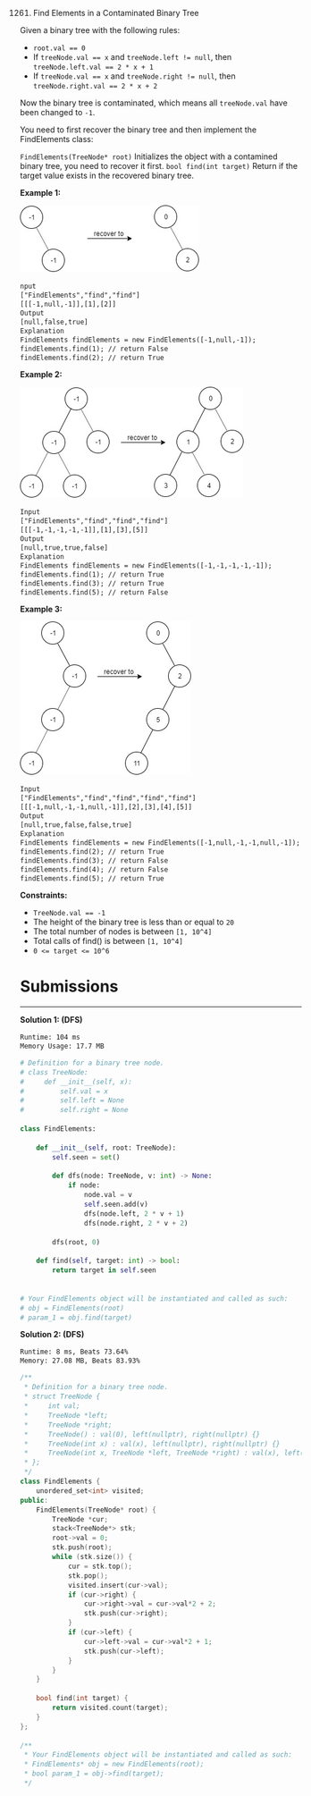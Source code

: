 1261. Find Elements in a Contaminated Binary Tree

Given a binary tree with the following rules:

* `root.val == 0`
* If `treeNode.val == x` and `treeNode.left != null`, then `treeNode.left.val == 2 * x + 1`
* If `treeNode.val == x` and `treeNode.right != null`, then `treeNode.right.val == 2 * x + 2`

Now the binary tree is contaminated, which means all `treeNode.val` have been changed to `-1`.

You need to first recover the binary tree and then implement the FindElements class:

`FindElements(TreeNode* root)` Initializes the object with a contamined binary tree, you need to recover it first.
`bool find(int target)` Return if the target value exists in the recovered binary tree.
 
**Example 1:**

![1261_untitled-diagram-4-1](img/1261_untitled-diagram-4-1.jpg)

```
nput
["FindElements","find","find"]
[[[-1,null,-1]],[1],[2]]
Output
[null,false,true]
Explanation
FindElements findElements = new FindElements([-1,null,-1]); 
findElements.find(1); // return False 
findElements.find(2); // return True 
```

**Example 2:**

![1261_untitled-diagram-4](img/1261_untitled-diagram-4.jpg)

```
Input
["FindElements","find","find","find"]
[[[-1,-1,-1,-1,-1]],[1],[3],[5]]
Output
[null,true,true,false]
Explanation
FindElements findElements = new FindElements([-1,-1,-1,-1,-1]);
findElements.find(1); // return True
findElements.find(3); // return True
findElements.find(5); // return False
```

**Example 3:**

![1261_untitled-diagram-4-1-1](img/1261_untitled-diagram-4-1-1.jpg)

```
Input
["FindElements","find","find","find","find"]
[[[-1,null,-1,-1,null,-1]],[2],[3],[4],[5]]
Output
[null,true,false,false,true]
Explanation
FindElements findElements = new FindElements([-1,null,-1,-1,null,-1]);
findElements.find(2); // return True
findElements.find(3); // return False
findElements.find(4); // return False
findElements.find(5); // return True
```

**Constraints:**

* `TreeNode.val == -1`
* The height of the binary tree is less than or equal to `20`
* The total number of nodes is between `[1, 10^4]`
* Total calls of find() is between `[1, 10^4]`
* `0 <= target <= 10^6`

# Submissions
---
**Solution 1: (DFS)**
```
Runtime: 104 ms
Memory Usage: 17.7 MB
```
```python
# Definition for a binary tree node.
# class TreeNode:
#     def __init__(self, x):
#         self.val = x
#         self.left = None
#         self.right = None

class FindElements:

    def __init__(self, root: TreeNode):
        self.seen = set()
        
        def dfs(node: TreeNode, v: int) -> None:
            if node:
                node.val = v    
                self.seen.add(v)
                dfs(node.left, 2 * v + 1)
                dfs(node.right, 2 * v + 2)
            
        dfs(root, 0)

    def find(self, target: int) -> bool:
        return target in self.seen


# Your FindElements object will be instantiated and called as such:
# obj = FindElements(root)
# param_1 = obj.find(target)
```

**Solution 2: (DFS)**
```
Runtime: 8 ms, Beats 73.64%
Memory: 27.08 MB, Beats 83.93%
```
```c++
/**
 * Definition for a binary tree node.
 * struct TreeNode {
 *     int val;
 *     TreeNode *left;
 *     TreeNode *right;
 *     TreeNode() : val(0), left(nullptr), right(nullptr) {}
 *     TreeNode(int x) : val(x), left(nullptr), right(nullptr) {}
 *     TreeNode(int x, TreeNode *left, TreeNode *right) : val(x), left(left), right(right) {}
 * };
 */
class FindElements {
    unordered_set<int> visited;
public:
    FindElements(TreeNode* root) {
        TreeNode *cur;
        stack<TreeNode*> stk;
        root->val = 0;
        stk.push(root);
        while (stk.size()) {
            cur = stk.top();
            stk.pop();
            visited.insert(cur->val);
            if (cur->right) {
                cur->right->val = cur->val*2 + 2;
                stk.push(cur->right);
            }
            if (cur->left) {
                cur->left->val = cur->val*2 + 1;
                stk.push(cur->left);
            }
        }
    }
    
    bool find(int target) {
        return visited.count(target);
    }
};

/**
 * Your FindElements object will be instantiated and called as such:
 * FindElements* obj = new FindElements(root);
 * bool param_1 = obj->find(target);
 */
```

